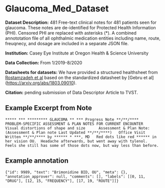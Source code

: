 # Glaucoma_Med_Dataset

**Dataset Description:** 481 Free-text clinical notes for 481 patients seen for glaucoma. These notes are de-identified for Protected Health Information (PHI). Censored PHI are replaced with asterisks (\*). A combined annototation file of all ophthalmic medication entities including name, route, freuqnecy, and dosage are included in a separate JSON file. 

**Institution:** Casey Eye Institute at Oregon Health & Science University

**Data Collection:** From 1/2019-8/2020

**Datasheets for datasets:** We have provided a structured healthsheet from [Rostamzadeh et al]([https://pages.github.com/](https://arxiv.org/abs/2202.13028)) based on the standardized datasheet by [Gebru et al] (https://arxiv.org/abs/1803.09010).

**Citation:** pending submission of Data Descriptor Article to TVST.

## Example Excerpt from Note
```
***** *** ********* GLAUCOMA ** *** Progress Note **/**/****     PROBLEM-SPECIFIC ASSESSMENT & PLAN NOTES FOR CURRENT ENCOUNTER    Visual distortions of shape and size      Assessment & Plan Note:   (Assessment & Plan note Last Updated **/**/****)   Office Visit  Written **/**/**** by ****** * ***, MD   Red dots like red ****** in her vision OU.  Headache afterwards, but went away with tylenol.  Feels she still has some of those dots now, but way less than before.  
```

## Example annotation
```
{"id": 9989, "text": "Brimonidine BID, OU", "meta": {}, "annotation_approver": null, "comments": [], "labels": [[0, 11, "DRUG"], [12, 15, "FREQUENCY"], [17, 19, "ROUTE"]]}
```
